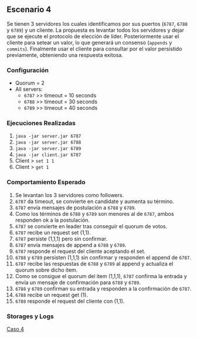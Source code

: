 ## Escenario 4
Se tienen 3 servidores los cuales identificamos por sus puertos (`6787`, `6788` y `6789`) y un cliente. La propuesta es levantar todos los servidores y dejar que se ejecute el protocolo de elección de líder. Posteriormente usar el cliente para setear un valor, lo que generará un consenso (`appends` y `commits`). Finalmente usar el cliente para consultar por el valor persistido previamente, obteniendo una respuesta exitosa.

### Configuración
- Quorum = 2
- All servers:
    - `6787` >> timeout = 10 seconds
    - `6788` >> timeout = 30 seconds
    - `6789` >> timeout = 40 seconds

### Ejecuciones Realizadas
1) `java -jar server.jar 6787`
2) `java -jar server.jar 6788`
3) `java -jar server.jar 6789`
4) `java -jar client.jar 6787`
5) Client > `set 1 1`
6) Client > `get 1`

### Comportamiento Esperado
1) Se levantan los 3 servidores como followers.
2) `6787` da timeout, se convierte en candidate y aumenta su término.
3) `6787` envía mensajes de postulación a `6788` y `6789`.
4) Como los términos de `6788` y `6789` son menores al de `6787`, ambos responden ok a la postulación.
5) `6787` se convierte en leader tras conseguir el quorum de votos.
7) `6787` recibe un request set (1,1).
8) `6787` persiste (1,1,1) pero sin confirmar.
9) `6787` envía mensajes de append a `6788` y `6789`.
10) `6787` responde el request del cliente aceptando el set.
11) `6788` y `6789` persisten (1,1,1) sin confirmar y responden el append de `6787`.
12) `6787` recibe las respuestas de `6788` y `6789` al append y actualiza el quorum sobre dicho ítem.
13) Como se consigue el quorum del item (1,1,1), `6787` confirma la entrada y envía un mensaje de confirmación para `6788` y `6789`.
14) `6788` y `6789` confirman su entrada y responden a la confirmación de `6787`.
14) `6788` recibe un request get (1).
15) `6788` responde el request del cliente con (1,1).

### Storages y Logs
[Caso 4](../../textFiles/ejemplos/Caso%204)